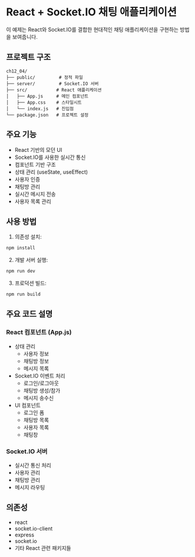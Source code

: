 # React + Socket.IO 채팅 애플리케이션

이 예제는 React와 Socket.IO를 결합한 현대적인 채팅 애플리케이션을 구현하는 방법을 보여줍니다.

## 프로젝트 구조

```
ch12_04/
├── public/         # 정적 파일
├── server/         # Socket.IO 서버
├── src/           # React 애플리케이션
│   ├── App.js     # 메인 컴포넌트
│   ├── App.css    # 스타일시트
│   └── index.js   # 진입점
└── package.json   # 프로젝트 설정
```

## 주요 기능

- React 기반의 모던 UI
- Socket.IO를 사용한 실시간 통신
- 컴포넌트 기반 구조
- 상태 관리 (useState, useEffect)
- 사용자 인증
- 채팅방 관리
- 실시간 메시지 전송
- 사용자 목록 관리

## 사용 방법

1. 의존성 설치:

```bash
npm install
```

2. 개발 서버 실행:

```bash
npm run dev
```

3. 프로덕션 빌드:

```bash
npm run build
```

## 주요 코드 설명

### React 컴포넌트 (App.js)

- 상태 관리
  - 사용자 정보
  - 채팅방 정보
  - 메시지 목록
- Socket.IO 이벤트 처리
  - 로그인/로그아웃
  - 채팅방 생성/참가
  - 메시지 송수신
- UI 컴포넌트
  - 로그인 폼
  - 채팅방 목록
  - 사용자 목록
  - 채팅창

### Socket.IO 서버

- 실시간 통신 처리
- 사용자 관리
- 채팅방 관리
- 메시지 라우팅

## 의존성

- react
- socket.io-client
- express
- socket.io
- 기타 React 관련 패키지들
